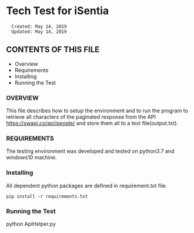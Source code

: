 
# Tech Test for iSentia
      Created: May 14, 2019
      Updated: May 14, 2019



## CONTENTS OF THIS FILE

 * Overview
 * Requirements
 * Installing
 * Running the Test

### OVERVIEW

This file describes how to setup the environment and to run the program to retrieve all characters of the paginated response from the API https://swapi.co/api/people/ and store them all to a text file(output.txt).

### REQUIREMENTS

The testing environment was developed and tested on python3.7 and windows10 machine.


### Installing
All dependent python packages are defined in requirement.txt file.
```
pip install -r requirements.txt
```
### Running the Test

python ApiHelper.py
